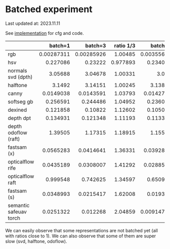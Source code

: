 # Batched experiment

Last updated at: 2023.11.11

See [implementation](batched_experiment.py) for cfg and code.

|                        |    batch=1 |    batch=3 |   ratio 1/3 |    batch=5 |   ratio 1/5 |
|:-----------------------|-----------:|-----------:|------------:|-----------:|------------:|
| rgb                    | 0.00287311 | 0.00285926 |    1.00485  | 0.00355646 |    0.807857 |
| hsv                    | 0.227086   | 0.23222    |    0.977893 | 0.234075   |    0.970141 |
| normals svd (dpth)     | 3.05688    | 3.04678    |    1.00331  | 3.096      |    0.987362 |
| halftone               | 3.1492     | 3.14151    |    1.00245  | 3.13804    |    1.00356  |
| canny                  | 0.0149038  | 0.0143591  |    1.03793  | 0.0142797  |    1.0437   |
| softseg gb             | 0.256591   | 0.244486   |    1.04952  | 0.236025   |    1.08714  |
| dexined                | 0.121858   | 0.10822    |    1.12602  | 0.105016   |    1.16038  |
| depth dpt              | 0.134931   | 0.121348   |    1.11193  | 0.113324   |    1.19066  |
| depth odoflow (raft)   | 1.39505    | 1.17315    |    1.18915  | 1.15518    |    1.20764  |
| fastsam (x)            | 0.0565283  | 0.0414641  |    1.36331  | 0.0392864  |    1.43888  |
| opticalflow rife       | 0.0435189  | 0.0308007  |    1.41292  | 0.0288509  |    1.50841  |
| opticalflow raft       | 0.999548   | 0.742625   |    1.34597  | 0.650921   |    1.53559  |
| fastsam (s)            | 0.0348993  | 0.0215417  |    1.62008  | 0.019354   |    1.80321  |
| semantic safeuav torch | 0.0251322  | 0.012268   |    2.04859  | 0.00914755 |    2.74742  |

We can easily observe that some representations are not batched yet (all with ratios close to 1). We can also observe
that some of them are super slow (svd, halftone, odoflow).

